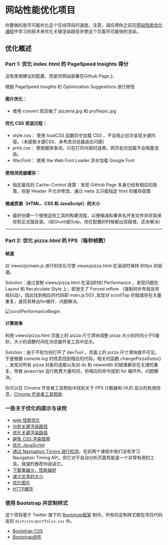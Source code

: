 # 网站性能优化项目

你要做的是尽可能优化这个在线项目的速度。注意，请应用你之前在[网站性能优化课程](https://cn.udacity.com/course/website-performance-optimization--ud884/)中学习的技术来优化关键渲染路径并使这个页面尽可能快的渲染。

## 优化概述

### Part 1: 优化 index.html 的 PageSpeed Insights 得分

没有使用建议的配置，而是将网站部署在Github Page上

根据 PageSpeed Insights 的 Optimization Suggestions 进行修改

#### 图片优化：
- 使用 convert 库压缩了 pizzeria.jpg 和 profilepic.jpg

#### 优化 CSS 发送过程：
- style.css： 使用 loadCSS 函数异步加载 CSS ，不会阻止初次呈现关键内容。（未提取关键CSS、未考虑浏览器适应问题）
- print.css： 使用媒体查询，只在打印内容时适用，网页初次加载不会阻塞渲染。
- WecFont： 使用 the Web Font Loader 异步加载 Google Font

#### 使用浏览器缓存：
- 指定最佳的 Cache-Control 政策：发现 GitHub Page 本身已经有相应的政策，但是 Header 不允许修改，通过 meta 又只能指定 html 的缓存政策

#### 缩减资源（HTML、CSS 和 JavaScript）的大小
- 最好创建一个使用这些工具的构建流程，以便缩减和重命名开发文件并将其保存到正式版目录。（如Grunt或Gulp，但在配置的时候都出现报错，还未解决）


----

### Part 2: 优化 pizza.html 的 FPS（每秒帧数）

#### 帧速
对 views/js/main.js 进行的优化可使 views/pizza.html 在滚动时保持 60fps 的帧速。

Solution：通过录制 views/pizza.html 在滚动时的 Performance ，发现问题在 Layout 和 Recalculate Style 上，即发生了 Forced reflow （强制同步布局且布局抖动）。因此找到相应的代码即 main.js:503 ,发现对 scrollTop 的赋值存在大量重复，遂将其移出for循环，问题解决。

![scrollPerformanceBegin](https://ws3.sinaimg.cn/large/006tKfTcgy1frgkruxejoj30p70dpjsz.jpg)

#### 计算效率
利用 views/pizza.html 页面上的 pizza 尺寸滑块调整 pizza 大小的时间小于5毫秒，大小的调整时间在浏览器开发工具中显示。

Solution：由于不知为何打开了 devTool ，页面上的 pizza 尺寸滑块就不可见，于是根据 console.log 的信息找到相应的代码，相关的函数 changePizzaSizes() ，发现对所有 pizza 对象的选取以及对 dx 和 newwidth 的赋值都存在无谓的重复，导致 javascript 运行耗费大量时间，将相应的命令提到 for 循环外，问题解决。


你可以在 Chrome 开发者工具帮助中找到关于 FPS 计数器和 HUD 显示的有用信息。[Chrome 开发者工具帮助](https://developer.chrome.com/devtools/docs/tips-and-tricks).

### 一些关于优化的提示与诀窍
* [web 性能优化](https://developers.google.com/web/fundamentals/performance/ "web 性能")
* [分析关键渲染路径](https://developers.google.com/web/fundamentals/performance/critical-rendering-path/analyzing-crp.html "分析关键渲染路径")
* [优化关键渲染路径](https://developers.google.com/web/fundamentals/performance/critical-rendering-path/optimizing-critical-rendering-path.html "优化关键渲染路径！")
* [避免 CSS 渲染阻塞](https://developers.google.com/web/fundamentals/performance/critical-rendering-path/render-blocking-css.html "css渲染阻塞")
* [优化 JavaScript](https://developers.google.com/web/fundamentals/performance/critical-rendering-path/adding-interactivity-with-javascript.html "javascript")
* [通过 Navigation Timing 进行检测](https://developers.google.com/web/fundamentals/performance/critical-rendering-path/measure-crp.html "nav timing api")。在前两个课程中我们没有学习 Navigation Timing API，但它对于自动分析页面性能是一个非常有用的工具。我强烈推荐你阅读它。
* <a href="https://developers.google.com/web/fundamentals/performance/optimizing-content-efficiency/eliminate-downloads.html">下载量越少，性能越好</a>
* <a href="https://developers.google.com/web/fundamentals/performance/optimizing-content-efficiency/optimize-encoding-and-transfer.html">减少文本的大小</a>
* <a href="https://developers.google.com/web/fundamentals/performance/optimizing-content-efficiency/image-optimization.html">优化图片</a>
* <a href="https://developers.google.com/web/fundamentals/performance/optimizing-content-efficiency/http-caching.html">HTTP缓存</a>

### 使用 Bootstrap 并定制样式
这个项目基于 Twitter 旗下的 <a href="http://getbootstrap.com/">Bootstrap框架</a> 制作。所有的定制样式都在项目代码库的 `dist/css/portfolio.css` 中。

* <a href="http://getbootstrap.com/css/">Bootstrap CSS</a>
* <a href="http://getbootstrap.com/components/">Bootstrap组件</a>
